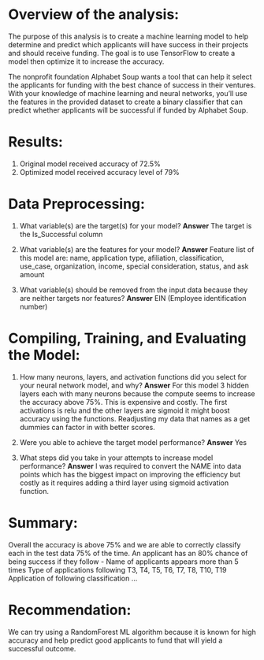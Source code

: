 # Overview of the analysis:
The purpose of this analysis is to create a machine learning model to help determine and predict which applicants will have success in their projects and should receive funding. The goal is to use TensorFlow to create a model then optimize it to increase the accuracy. 

The nonprofit foundation Alphabet Soup wants a tool that can help it select the applicants for funding with the best chance of success in their ventures. With your knowledge of machine learning and neural networks, you’ll use the features in the provided dataset to create a binary classifier that can predict whether applicants will be successful if funded by Alphabet Soup.

# Results:
1. Original model received accuracy of 72.5%
2. Optimized model received accuracy level of 79%

# Data Preprocessing:

1. What variable(s) are the target(s) for your model?
  **Answer** The target is the Is_Successful column

2. What variable(s) are the features for your model?
  **Answer** Feature list of this model are: name, application type, afiliation, classification, use_case, organization, income, special consideration, status, and ask amount

3. What variable(s) should be removed from the input data because they are neither targets nor features?
  **Answer** EIN (Employee identification number)

# Compiling, Training, and Evaluating the Model:

1. How many neurons, layers, and activation functions did you select for your neural network model, and why?
  **Answer** For this model 3 hidden layers each with many neurons because the compute seems to increase the accuracy above 75%. This is expensive and costly. The first activations is relu and the other layers are sigmoid it might boost accuracy using the functions. Readjusting my data that names as a get dummies can factor in with better scores.

2. Were you able to achieve the target model performance?
  **Answer** Yes

3. What steps did you take in your attempts to increase model performance?
  **Answer** I was required to convert the NAME into data points which has the biggest impact on improving the efficiency but costly as it requires adding a third layer using sigmoid activation function. 

# Summary: 
Overall the accuracy is above 75% and we are able to correctly classify each in the test data 75% of the time. An applicant has an 80% chance of being success if they follow -
  Name of applicants appears more than 5 times
  Type of applications following T3, T4, T5, T6, T7, T8, T10, T19
  Application of following classification ...

# Recommendation:
We can try using a RandomForest ML algorithm because it is known for high accuracy and help predict good applicants to fund that will yield a successful outcome. 
